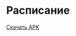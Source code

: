 # Расписание
<a href="https://github.com/awelijuh/phys-math-brsu-schedule/raw/master/android/app/build/outputs/apk/release/app-release.apk">Скачать APK</a>
